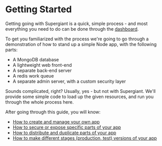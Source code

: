 # Getting Started

Getting going with Supergiant is a quick, simple process - and most everything you need to do can be done through the [dashboard][dashboard].

To get you familiarized with the process we're going to go through a demonstration of how to stand up a simple Node app, with the following parts:

* A MongoDB database
* A lightweight web front-end
* A separate back-end server
* A redis work queue
* A separate admin server, with a custom security layer

Sounds complicated, right?  Usually, yes - but not with Supergiant.  We'll provide some simple code to load up the given resources, and run you through the whole process here.

After going through this guide, you will know:

* [How to create and manage your own app][app-design]
* [How to secure or expose specific parts of your app][app-security]
* [How to distribute and duplicate parts of your app][app-distribution]
* [How to make different stages (production, test) versions of your app][app-stages]

[dashboard]: http://localhost:9001
[app-design]: ???
[app-distribution]: ???
[app-security]: ???
[app-stages]: ???
